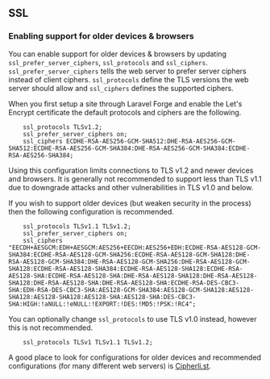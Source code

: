 ## SSL

### Enabling support for older devices & browsers

You can enable support for older devices & browsers by updating `ssl_prefer_server_ciphers`, `ssl_protocols` and `ssl_ciphers`. `ssl_prefer_server_ciphers` tells the web server to prefer server ciphers instead of client ciphers. `ssl_protocols` define the TLS versions the web server should allow and `ssl_ciphers` defines the supported ciphers. 

When you first setup a site through Laravel Forge and enable the Let's Encrypt certificate the default protocols and ciphers are the following.

```
    ssl_protocols TLSv1.2;
    ssl_prefer_server_ciphers on;
    ssl_ciphers ECDHE-RSA-AES256-GCM-SHA512:DHE-RSA-AES256-GCM-SHA512:ECDHE-RSA-AES256-GCM-SHA384:DHE-RSA-AES256-GCM-SHA384:ECDHE-RSA-AES256-SHA384;
```

Using this configuration limits connections to TLS v1.2 and newer devices and browsers. It is generally not recommended to support less than TLS v1.1 due to downgrade attacks and other vulnerabilities in TLS v1.0 and below.

If you wish to support older devices (but weaken security in the process) then the following configuration is recommended.

```
    ssl_protocols TLSv1.1 TLSv1.2;
    ssl_prefer_server_ciphers on;
    ssl_ciphers "EECDH+AESGCM:EDH+AESGCM:AES256+EECDH:AES256+EDH:ECDHE-RSA-AES128-GCM-SHA384:ECDHE-RSA-AES128-GCM-SHA256:ECDHE-RSA-AES128-GCM-SHA128:DHE-RSA-AES128-GCM-SHA384:DHE-RSA-AES128-GCM-SHA256:DHE-RSA-AES128-GCM-SHA128:ECDHE-RSA-AES128-SHA384:ECDHE-RSA-AES128-SHA128:ECDHE-RSA-AES128-SHA:ECDHE-RSA-AES128-SHA:DHE-RSA-AES128-SHA128:DHE-RSA-AES128-SHA128:DHE-RSA-AES128-SHA:DHE-RSA-AES128-SHA:ECDHE-RSA-DES-CBC3-SHA:EDH-RSA-DES-CBC3-SHA:AES128-GCM-SHA384:AES128-GCM-SHA128:AES128-SHA128:AES128-SHA128:AES128-SHA:AES128-SHA:DES-CBC3-SHA:HIGH:!aNULL:!eNULL:!EXPORT:!DES:!MD5:!PSK:!RC4";
```

You can optionally change `ssl_protocols` to use TLS v1.0 instead, however this is not recommended.

```
    ssl_protocols TLSv1 TLSv1.1 TLSv1.2; 
```

A good place to look for configurations for older devices and recommended configurations (for many different web servers) is [Cipherli.st](https://cipherli.st).
